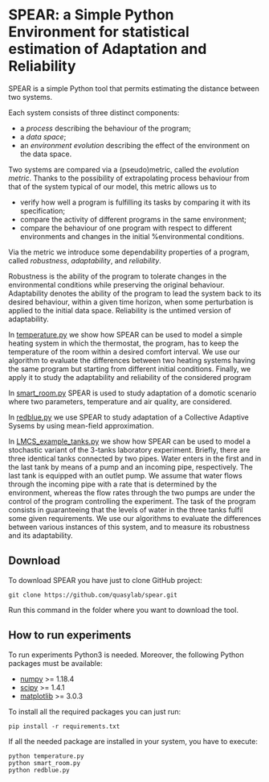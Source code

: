 # SPEAR: a Simple Python Environment for statistical estimation of Adaptation and Reliability

SPEAR is a simple Python tool that permits estimating the distance between two systems. 

Each system consists of three distinct components: 
  * a *process* describing the behaviour of the program; 
  * a *data space*; 
  * an *environment evolution* describing the effect of the environment on the data space.

Two systems are compared via a (pseudo)metric, called the *evolution metric*. Thanks to the possibility of extrapolating process behaviour from that of the system typical of our model, this metric allows us to
  * verify how well a program is fulfilling its tasks by comparing it with its specification;
  * compare the activity of different programs in the same environment;
  * compare the behaviour of one program with respect to different environments and changes in the initial %environmental 
conditions.

Via the metric we introduce some dependability properties of a program, called *robustness*, *adaptability*, and *reliability*.

Robustness is the ability of the program to tolerate changes in the environmental conditions while preserving the original behaviour.
Adaptability denotes the ability of the program to lead the system back to its desired behaviour, within a given time horizon, when some perturbation is applied to the initial data space. Reliability is the untimed version of adaptability.

In [temperature.py](./temperature.py) we show how SPEAR can be used to model a simple heating system in which the thermostat, the program, has to keep the temperature of the room within a desired comfort interval. We use our algorithm to evaluate the differences between two heating systems having the same program but starting from different initial conditions. Finally, we apply it to study the adaptability and reliability of the considered program

In [smart_room.py](./smart_room.py) SPEAR is used to study adaptation of a domotic scenario where two parameters, temperature and air quality, are considered. 

In [redblue.py](./readblue.py) we use SPEAR to study adaptation of a Collective Adaptive Sysems by using mean-field approximation. 

In [LMCS_example_tanks.py](./LMCS_example_tanks.py) we show how SPEAR can be used to model a stochastic variant of the 3-tanks laboratory experiment.
Briefly, there are three identical tanks connected by two pipes. Water enters in the first and in the last tank by means of a pump and an incoming pipe, respectively. The last tank is equipped with an outlet pump. We assume that water flows through the incoming pipe with a rate that is determined by the environment, whereas the flow rates through the two pumps are under the control of the program controlling the experiment. The task of the program consists in guaranteeing that the levels of water in the three tanks fulfil some given requirements.
We use our algorithms to evaluate the differences between various instances of this system, and to measure its robustness and its adaptability.

## Download 

To download SPEAR you have just to clone GitHub project:

```
git clone https://github.com/quasylab/spear.git
```

Run this command in the folder where you want to download the tool.

## How to run experiments

To run experiments Python3 is needed. Moreover, the following Python packages must be available:
  * [numpy](https://numpy.org) >= 1.18.4
  * [scipy](https://www.scipy.org) >= 1.4.1
  * [matplotlib](https://matplotlib.org) >= 3.0.3
  
To install all the required packages you can just run:

```
pip install -r requirements.txt
```

If all the needed package are installed in your system, you have to execute:

```
python temperature.py
python smart_room.py
python redblue.py
```
